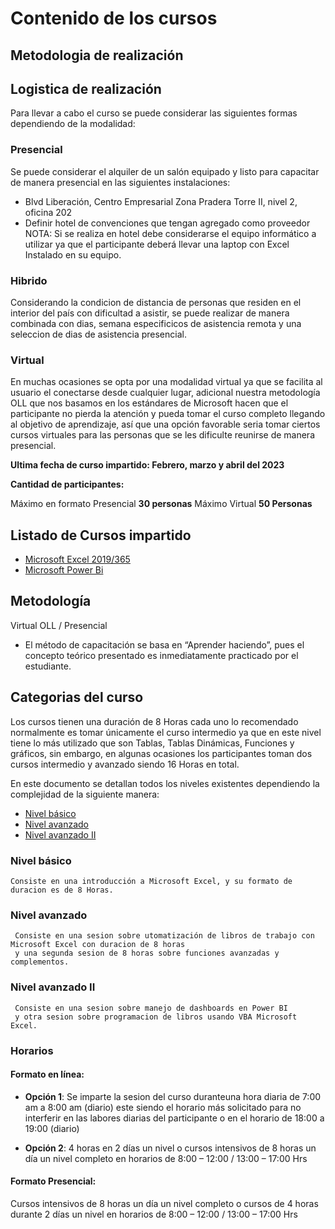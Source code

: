 # Contenido de los cursos



## Metodologia de realización


## Logistica de realización

Para llevar a cabo el curso se puede considerar las siguientes formas dependiendo de la modalidad:


### Presencial 
  Se puede considerar el alquiler de un salón equipado y listo para capacitar de manera presencial en las siguientes instalaciones: 

- Blvd Liberación, Centro Empresarial Zona Pradera Torre II, nivel 2, oficina 202 
- Definir hotel de convenciones que tengan agregado como proveedor
   NOTA: Si se realiza en hotel debe considerarse el equipo informático a utilizar ya que el participante deberá llevar una laptop con Excel Instalado en su equipo.

### Hibrido
  Considerando la condicion de distancia de personas que residen en el interior del país con dificultad a asistir, se puede realizar de manera combinada con dias, semana especificicos de asistencia remota y una seleccion de dias de asistencia presencial.


### Virtual
En muchas ocasiones se opta por una modalidad virtual ya que se facilita al usuario el conectarse desde cualquier lugar, adicional nuestra metodología OLL que nos basamos en los estándares de Microsoft hacen que el participante no pierda la atención y pueda tomar el curso completo llegando al objetivo de aprendizaje, así que una opción favorable seria tomar ciertos cursos virtuales para las personas que se les dificulte reunirse de manera presencial.


**Ultima fecha de curso impartido: Febrero, marzo y abril del 2023**

**Cantidad de participantes:**

Máximo en formato Presencial **30 personas** 
Máximo Virtual **50 Personas**


## Listado de Cursos impartido

-  [Microsoft Excel 2019/365](Microsoft%20Excel%202019-365.md)
-  [Microsoft Power Bi]()

## Metodología

Virtual OLL / Presencial
- El método de capacitación se basa en “Aprender haciendo”, pues el concepto teórico presentado es inmediatamente practicado por el estudiante.

## Categorias del curso

Los cursos tienen una duración de 8 Horas cada uno lo recomendado normalmente es tomar únicamente el curso intermedio ya que en este nivel tiene lo más utilizado que son Tablas, Tablas Dinámicas, Funciones y gráficos, sin embargo, en algunas ocasiones los participantes toman dos cursos intermedio y avanzado siendo 16 Horas en total.

En este documento se detallan todos los niveles existentes dependiendo la complejidad de la siguiente manera:

- [Nivel básico](#nivel-básico)
- [Nivel avanzado ](#nivel-avanzado-ii)  
- [Nivel avanzado II](#nivel-avanzado-ii)  

  

### Nivel básico

    Consiste en una introducción a Microsoft Excel, y su formato de duracion es de 8 Horas.

### Nivel avanzado

     Consiste en una sesion sobre utomatización de libros de trabajo con Microsoft Excel con duracion de 8 horas
     y una segunda sesion de 8 horas sobre funciones avanzadas y complementos.

### Nivel avanzado II

     Consiste en una sesion sobre manejo de dashboards en Power BI
     y otra sesion sobre programacion de libros usando VBA Microsoft Excel.


### Horarios

#### Formato en línea:

- **Opción 1**: Se imparte la sesion del curso duranteuna hora diaria de 7:00 am a 8:00 am (diario) este siendo el horario más solicitado para no interferir en las labores diarias del participante o en el horario de 18:00 a 19:00 (diario)
  
-   **Opción 2**: 4 horas en 2 días un nivel o cursos intensivos de 8 horas un día un nivel completo en horarios de 8:00 – 12:00 / 13:00 – 17:00 Hrs


#### Formato Presencial: 

   Cursos intensivos de 8 horas un día un nivel completo o cursos de 4 horas durante 2 días un nivel en horarios de 8:00 – 12:00 / 13:00 – 17:00 Hrs